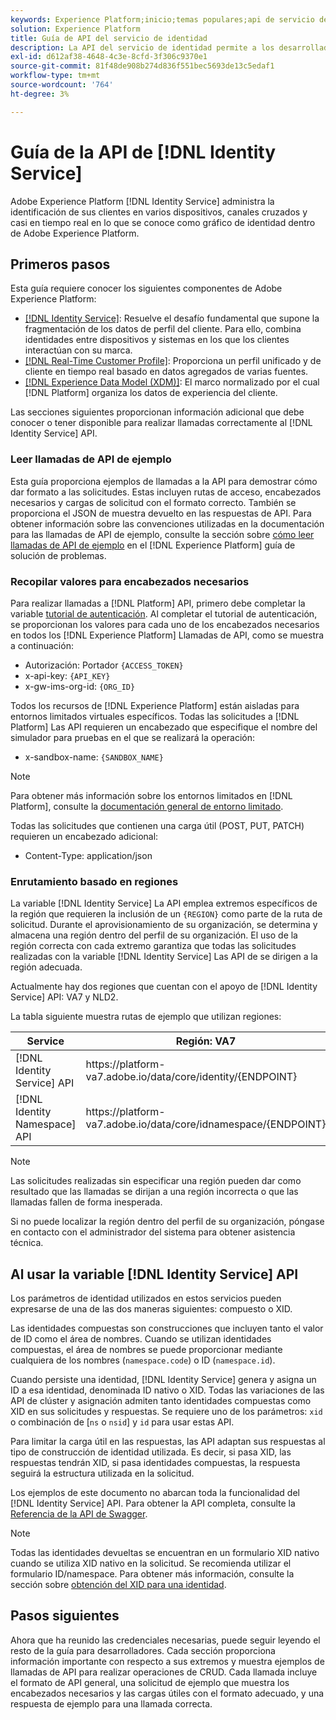 ```yaml
---
keywords: Experience Platform;inicio;temas populares;api de servicio de identidad;guía para desarrolladores de servicios de identidad;región
solution: Experience Platform
title: Guía de API del servicio de identidad
description: La API del servicio de identidad permite a los desarrolladores administrar la identificación de clientes entre dispositivos, canales cruzados y casi en tiempo real mediante gráficos de identidad en Adobe Experience Platform. Siga esta guía para aprender a realizar operaciones clave con la API.
exl-id: d612af38-4648-4c3e-8cfd-3f306c9370e1
source-git-commit: 81f48de908b274d836f551bec5693de13c5edaf1
workflow-type: tm+mt
source-wordcount: '764'
ht-degree: 3%

---
```


# Guía de la API de [!DNL Identity Service]

Adobe Experience Platform [!DNL Identity Service] administra la identificación de sus clientes en varios dispositivos, canales cruzados y casi en tiempo real en lo que se conoce como gráfico de identidad dentro de Adobe Experience Platform.

## Primeros pasos

Esta guía requiere conocer los siguientes componentes de Adobe Experience Platform:

- [[!DNL Identity Service]](../home.md): Resuelve el desafío fundamental que supone la fragmentación de los datos de perfil del cliente. Para ello, combina identidades entre dispositivos y sistemas en los que los clientes interactúan con su marca.
- [[!DNL Real-Time Customer Profile]](../../profile/home.md): Proporciona un perfil unificado y de cliente en tiempo real basado en datos agregados de varias fuentes.
- [[!DNL Experience Data Model (XDM)]](../../xdm/home.md): El marco normalizado por el cual [!DNL Platform] organiza los datos de experiencia del cliente.

Las secciones siguientes proporcionan información adicional que debe conocer o tener disponible para realizar llamadas correctamente al [!DNL Identity Service] API.

### Leer llamadas de API de ejemplo

Esta guía proporciona ejemplos de llamadas a la API para demostrar cómo dar formato a las solicitudes. Estas incluyen rutas de acceso, encabezados necesarios y cargas de solicitud con el formato correcto. También se proporciona el JSON de muestra devuelto en las respuestas de API. Para obtener información sobre las convenciones utilizadas en la documentación para las llamadas de API de ejemplo, consulte la sección sobre [cómo leer llamadas de API de ejemplo](../../landing/troubleshooting.md#how-do-i-format-an-api-request) en el [!DNL Experience Platform] guía de solución de problemas.

### Recopilar valores para encabezados necesarios

Para realizar llamadas a [!DNL Platform] API, primero debe completar la variable [tutorial de autenticación](https://www.adobe.com/go/platform-api-authentication-en). Al completar el tutorial de autenticación, se proporcionan los valores para cada uno de los encabezados necesarios en todos los [!DNL Experience Platform] Llamadas de API, como se muestra a continuación:

- Autorización: Portador `{ACCESS_TOKEN}`
- x-api-key: `{API_KEY}`
- x-gw-ims-org-id: `{ORG_ID}`

Todos los recursos de [!DNL Experience Platform] están aisladas para entornos limitados virtuales específicos. Todas las solicitudes a [!DNL Platform] Las API requieren un encabezado que especifique el nombre del simulador para pruebas en el que se realizará la operación:

- x-sandbox-name: `{SANDBOX_NAME}`

>[!NOTE]
>
>Para obtener más información sobre los entornos limitados en [!DNL Platform], consulte la [documentación general de entorno limitado](../../sandboxes/home.md).

Todas las solicitudes que contienen una carga útil (POST, PUT, PATCH) requieren un encabezado adicional:

- Content-Type: application/json

### Enrutamiento basado en regiones

La variable [!DNL Identity Service] La API emplea extremos específicos de la región que requieren la inclusión de un `{REGION}` como parte de la ruta de solicitud. Durante el aprovisionamiento de su organización, se determina y almacena una región dentro del perfil de su organización. El uso de la región correcta con cada extremo garantiza que todas las solicitudes realizadas con la variable [!DNL Identity Service] Las API de se dirigen a la región adecuada.

Actualmente hay dos regiones que cuentan con el apoyo de [!DNL Identity Service] API: VA7 y NLD2.

La tabla siguiente muestra rutas de ejemplo que utilizan regiones:

| Service | Región: VA7 | Región: NLD2 |
| ------ | -------- |--------- |
| [!DNL Identity Service] API | https://</span>platform-va7.adobe.</span>io/data/core/identity/{ENDPOINT} | https://</span>platform-nld2.adobe.</span>io/data/core/identity/{ENDPOINT} |
| [!DNL Identity Namespace] API | https://</span>platform-va7.adobe.</span>io/data/core/idnamespace/{ENDPOINT} | https://</span>platform-nld2.adobe.</span>io/data/core/idnamespace{ENDPOINT} |

>[!NOTE]
>
>Las solicitudes realizadas sin especificar una región pueden dar como resultado que las llamadas se dirijan a una región incorrecta o que las llamadas fallen de forma inesperada.

Si no puede localizar la región dentro del perfil de su organización, póngase en contacto con el administrador del sistema para obtener asistencia técnica.

## Al usar la variable [!DNL Identity Service] API

Los parámetros de identidad utilizados en estos servicios pueden expresarse de una de las dos maneras siguientes: compuesto o XID.

Las identidades compuestas son construcciones que incluyen tanto el valor de ID como el área de nombres. Cuando se utilizan identidades compuestas, el área de nombres se puede proporcionar mediante cualquiera de los nombres (`namespace.code`) o ID (`namespace.id`).

Cuando persiste una identidad, [!DNL Identity Service] genera y asigna un ID a esa identidad, denominada ID nativo o XID. Todas las variaciones de las API de clúster y asignación admiten tanto identidades compuestas como XID en sus solicitudes y respuestas. Se requiere uno de los parámetros: `xid` o combinación de [`ns` o `nsid`] y `id` para usar estas API.

Para limitar la carga útil en las respuestas, las API adaptan sus respuestas al tipo de construcción de identidad utilizada. Es decir, si pasa XID, las respuestas tendrán XID, si pasa identidades compuestas, la respuesta seguirá la estructura utilizada en la solicitud.

Los ejemplos de este documento no abarcan toda la funcionalidad del [!DNL Identity Service] API. Para obtener la API completa, consulte la [Referencia de la API de Swagger](https://www.adobe.io/experience-platform-apis/references/identity-service).

>[!NOTE]
>
>Todas las identidades devueltas se encuentran en un formulario XID nativo cuando se utiliza XID nativo en la solicitud. Se recomienda utilizar el formulario ID/namespace. Para obtener más información, consulte la sección sobre [obtención del XID para una identidad](./create-custom-namespace.md).

## Pasos siguientes

Ahora que ha reunido las credenciales necesarias, puede seguir leyendo el resto de la guía para desarrolladores. Cada sección proporciona información importante con respecto a sus extremos y muestra ejemplos de llamadas de API para realizar operaciones de CRUD. Cada llamada incluye el formato de API general, una solicitud de ejemplo que muestra los encabezados necesarios y las cargas útiles con el formato adecuado, y una respuesta de ejemplo para una llamada correcta.
